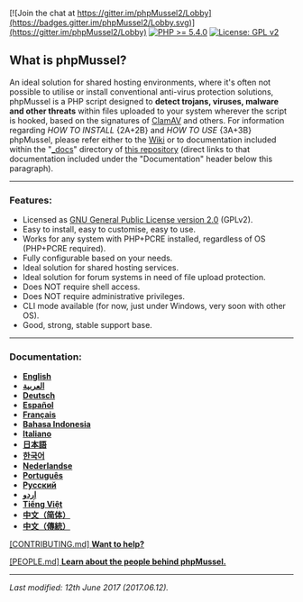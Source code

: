 [![Join the chat at https://gitter.im/phpMussel2/Lobby](https://badges.gitter.im/phpMussel2/Lobby.svg)](https://gitter.im/phpMussel2/Lobby)
[![PHP >= 5.4.0](https://img.shields.io/badge/PHP-%3E%3D%205.4.0-8892bf.svg)](https://maikuolan.github.io/Compatibility-Charts/)
[![License: GPL v2](https://img.shields.io/badge/License-GPL%20v2-blue.svg)](https://www.gnu.org/licenses/old-licenses/gpl-2.0.en.html)

## **What is phpMussel?**

An ideal solution for shared hosting environments, where it's often not possible to utilise or install conventional anti-virus protection solutions, phpMussel is a PHP script designed to **detect trojans, viruses, malware and other threats** within files uploaded to your system wherever the script is hooked, based on the signatures of [ClamAV](https://www.clamav.net/) and others. For information regarding *HOW TO INSTALL* {2A+2B} and *HOW TO USE* {3A+3B} phpMussel, please refer either to the [Wiki](https://github.com/phpMussel/phpMussel/wiki) or to documentation included within the "[_docs](https://github.com/phpMussel/phpMussel/tree/master/_docs)" directory of [this repository](https://github.com/phpMussel/phpMussel) (direct links to that documentation included under the "Documentation" header below this paragraph).

---

### Features:
- Licensed as [GNU General Public License version 2.0](https://github.com/phpMussel/phpMussel/blob/master/LICENSE.txt) (GPLv2).
- Easy to install, easy to customise, easy to use.
- Works for any system with PHP+PCRE installed, regardless of OS (PHP+PCRE required).
- Fully configurable based on your needs.
- Ideal solution for shared hosting services.
- Ideal solution for forum systems in need of file upload protection.
- Does NOT require shell access.
- Does NOT require administrative privileges.
- CLI mode available (for now, just under Windows, very soon with other OS).
- Good, strong, stable support base.

---

### Documentation:
- **[English](https://github.com/phpMussel/phpMussel/blob/master/_docs/readme.en.md)**
- **[العربية](https://github.com/phpMussel/phpMussel/blob/master/_docs/readme.ar.md)**
- **[Deutsch](https://github.com/phpMussel/phpMussel/blob/master/_docs/readme.de.md)**
- **[Español](https://github.com/phpMussel/phpMussel/blob/master/_docs/readme.es.md)**
- **[Français](https://github.com/phpMussel/phpMussel/blob/master/_docs/readme.fr.md)**
- **[Bahasa Indonesia](https://github.com/phpMussel/phpMussel/blob/master/_docs/readme.id.md)**
- **[Italiano](https://github.com/phpMussel/phpMussel/blob/master/_docs/readme.it.md)**
- **[日本語](https://github.com/phpMussel/phpMussel/blob/master/_docs/readme.ja.md)**
- **[한국어](https://github.com/phpMussel/phpMussel/blob/master/_docs/readme.ko.md)**
- **[Nederlandse](https://github.com/phpMussel/phpMussel/blob/master/_docs/readme.nl.md)**
- **[Português](https://github.com/phpMussel/phpMussel/blob/master/_docs/readme.pt.md)**
- **[Русский](https://github.com/phpMussel/phpMussel/blob/master/_docs/readme.ru.md)**
- **[اردو](https://github.com/phpMussel/phpMussel/blob/master/_docs/readme.ur.md)**
- **[Tiếng Việt](https://github.com/phpMussel/phpMussel/blob/master/_docs/readme.vi.md)**
- **[中文（简体）](https://github.com/phpMussel/phpMussel/blob/master/_docs/readme.zh.md)**
- **[中文（傳統）](https://github.com/phpMussel/phpMussel/blob/master/_docs/readme.zh-TW.md)**

[\[CONTRIBUTING.md\] **Want to help?**](https://github.com/phpMussel/phpMussel/blob/master/CONTRIBUTING.md)

[\[PEOPLE.md\] **Learn about the people behind phpMussel.**](https://github.com/phpMussel/phpMussel/blob/master/PEOPLE.md)

---

*Last modified: 12th June 2017 (2017.06.12).*
